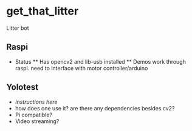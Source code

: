 # get_that_litter
Litter bot

## Raspi
* Status
** Has opencv2 and lib-usb installed
** Demos work through raspi. need to interface with motor controller/arduino 

## Yolotest
* _instructions here_
* how does one use it? are there any dependencies besides cv2?
* Pi compatible?
* Video streaming?

